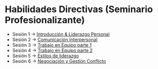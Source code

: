 # Habilidades Directivas (Seminario Profesionalizante)

- Sesión 1 -> [Introducción & Liderazgo Personal](pages/master_direccion_tecnologica/03_seminario_profesionalizado/sesion_1.md)
- Sesión 2 -> [Comunicación Interpersonal](pages/master_direccion_tecnologica/03_seminario_profesionalizado/sesion_2.md)
- Sesión 3 -> [Trabajo en Equipo parte 1](pages/master_direccion_tecnologica/03_seminario_profesionalizado/sesion_3.md)
- Sesión 4 -> [Trabajo en Equipo parte 2](pages/master_direccion_tecnologica/03_seminario_profesionalizado/sesion_4.md)
- Sesión 5 -> [Estilos de liderazgo](pages/master_direccion_tecnologica/03_seminario_profesionalizado/sesion_5.md)
- Sesión 6 -> [Negociación y Gestión Conflicto](pages/master_direccion_tecnologica/03_seminario_profesionalizado/sesion_6.md)
